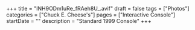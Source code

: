 +++
title = "INH9ODm1uRe_fRAeh8U_.avif"
draft = false
tags = ["Photos"]
categories = ["Chuck E. Cheese's"]
pages = ["Interactive Console"]
startDate = ""
description = "Standard 1999 Console"
+++
